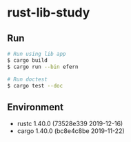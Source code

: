 # rust-lib-study

## Run

```bash
# Run using lib app
$ cargo build
$ cargo run --bin efern

# Run doctest
$ cargo test --doc
```

## Environment

* rustc 1.40.0 (73528e339 2019-12-16)
* cargo 1.40.0 (bc8e4c8be 2019-11-22)
